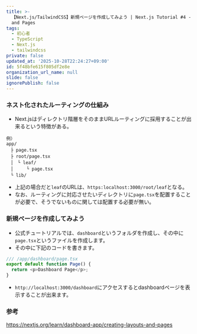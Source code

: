 ```yaml
---
title: >-
  【Next.js/TailwindCSS】新規ページを作成してみよう | Next.js Tutorial #4 - Creating Layouts
  and Pages
tags:
  - 初心者
  - TypeScript
  - Next.js
  - tailwindcss
private: false
updated_at: '2025-10-28T22:24:27+09:00'
id: 5f48bfe615f805df2e8e
organization_url_name: null
slide: false
ignorePublish: false
---
```

### ネスト化されたルーティングの仕組み
* Next.jsはディレクトリ階層をそのままURLルーティングに採用することが出来るという特徴がある。

```
例）
app/
　├ page.tsx
　├ root/page.tsx
　│　└ leaf/
　│　　　└ page.tsx
　└ lib/
```
* 上記の場合だと`leaf`のURLは、`https:localhost:3000/root/leaf`となる。
* なお、ルーティングに対応させたいディレクトリに`page.tsx`を配置することが必要で、そうでないものに関しては配置する必要が無い。



### 新規ページを作成してみよう
* 公式チュートリアルでは、`dashboard`というフォルダを作成し、その中に`page.tsx`というファイルを作成します。
* その中に下記のコードを書きます。

```javascript
/// /app/dashboard/page.tsx
export default function Page() {
  return <p>Dashboard Page</p>;
}
```

* `http://localhost:3000/dashboard`にアクセスするとdashboardページを表示することが出来ます。



### 参考

https://nextjs.org/learn/dashboard-app/creating-layouts-and-pages
